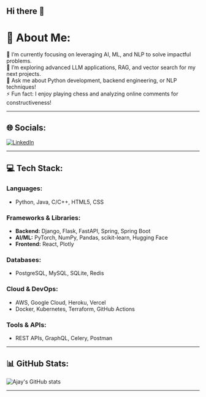## Hi there 👋


# 💫 About Me:
🔭 I’m currently focusing on leveraging AI, ML, and NLP to solve impactful problems.<br>
🌱 I’m exploring advanced LLM applications, RAG, and vector search for my next projects.<br>
💬 Ask me about Python development, backend engineering, or NLP techniques!<br>
⚡ Fun fact: I enjoy playing chess and analyzing online comments for constructiveness!  

---

## 🌐 Socials:
[![LinkedIn](https://img.shields.io/badge/LinkedIn-0077B5?logo=linkedin&logoColor=white)](https://linkedin.com/in/ajay-kesarwani)

---

## 💻 Tech Stack:
### **Languages:**
- Python, Java, C/C++, HTML5, CSS  

### **Frameworks & Libraries:**
- **Backend:** Django, Flask, FastAPI, Spring, Spring Boot  
- **AI/ML:** PyTorch, NumPy, Pandas, scikit-learn, Hugging Face  
- **Frontend:** React, Plotly  

### **Databases:**
- PostgreSQL, MySQL, SQLite, Redis  

### **Cloud & DevOps:**
- AWS, Google Cloud, Heroku, Vercel  
- Docker, Kubernetes, Terraform, GitHub Actions  

### **Tools & APIs:**
- REST APIs, GraphQL, Celery, Postman  

---

## 📊 GitHub Stats:
![Ajay's GitHub stats](https://github-readme-stats.vercel.app/api?username=ajaykesarwani&show_icons=true&theme=radical)

---

<!---## 🏆 GitHub Trophies:
![Trophies](https://github-profile-trophy.vercel.app/?username=ajay-kesarwani&theme=radical&no-frame=true&no-bg=true)

---

## ✍️ Random Dev Quote:
> “Code is like humor. When you have to explain it, it’s bad.”

---

## 💰 You can help me by Donating:
[![PayPal](https://img.shields.io/badge/PayPal-00457C?logo=paypal&logoColor=white)](https://www.paypal.com/)
-->


